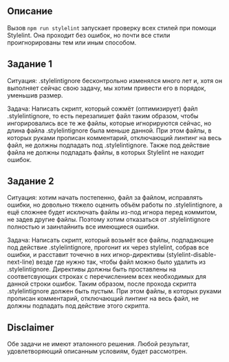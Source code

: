 ## Описание

Вызов `npm run stylelint` запускает проверку всех стилей при помощи Stylelint. Она проходит без ошибок, но почти все стили проигнорированы тем или иным способом.

## Задание 1

Ситуация: .stylelintignore бесконтрольно изменялся много лет и, хотя он выполняет сейчас свою задачу, мы хотим привести его в порядок, уменьшив размер.

Задача: Написать скрипт, который сожмёт (оптимизирует) файл .stylelintignore, то есть перезапишет файл таким образом, 
чтобы ингорировались все те же файлы, которые игнорируются сейчас, но длина файла .stylelintignore была меньше данной.
При этом файлы, в которых руками прописан комментарий, отключающий линтинг на весь файл, не должны подпадать под .stylelintignore.
Также под действие файла не должны подпадать файлы, в которых Stylelint не находит ошибок.


## Задание 2

Ситуация: хотим начать постепенно, файл за файлом, исправлять ошибки, но довольно тяжело оценить объём работы по .stylelintignore, а ещё сложнее будет исключать файлы из-под игнора перед коммитом, не задев другие файлы. Поэтому хотим отказаться от .stylelintignore полностью и заинлайнить все имеющиеся ошибки.

Задача: Написать скрипт, который возьмёт все файлы, подпадающие под действие .stylelintignore, прогонит их через stylelint, собрав все ошибки, и расставит точечно в них игнор-директивы (stylelint-disable-next-line) везде где нужно так, чтобы файл можно было удалить из .stylelintignore. Директивы должны быть проставлены на соответсвующих строках с перечислением всех необходимых для данной строки ошибок.
Таким образом, после прохода скрипта .stylelintignore должен быть пустым. При этом файлы, в которых руками прописан комментарий, отключающий линтинг на весь файл, не должны подпадать под действие этого скрипта.

## Disclaimer

Обе задачи не имеют эталонного решения. Любой результат, удовлетворяющий описанным условиям, будет рассмотрен.
